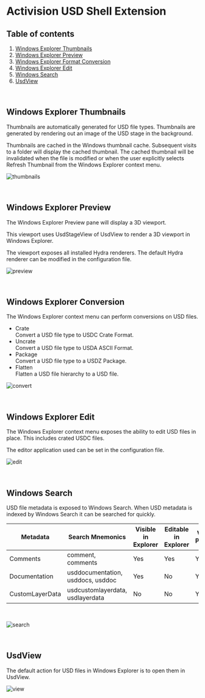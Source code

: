 Activision USD Shell Extension
==============================

Table of contents
-----------------

1. [Windows Explorer Thumbnails](#thumbnails)
2. [Windows Explorer Preview](#preview)
3. [Windows Explorer Format Conversion](#conversion)
4. [Windows Explorer Edit](#edit)
5. [Windows Search](#search)
6. [UsdView](#usdview)

<BR>  

Windows Explorer Thumbnails <a name="thumbnails"></a>
---------------------------

Thumbnails are automatically generated for USD file types. Thumbnails are generated by rendering out an image of the USD stage in the background.

Thumbnails are cached in the Windows thumbnail cache. Subsequent visits to a folder will display the cached thumbnail. The cached thumbnail will be invalidated when the file is modified or when the user explicitly selects Refresh Thumbnail from the Windows Explorer context menu.

![thumbnails][thumbnails]

<BR>  

Windows Explorer Preview <a name="preview"></a>
------------------------

The Windows Explorer Preview pane will display a 3D viewport. 

This viewport uses UsdStageView of UsdView to render a 3D viewport in Windows Explorer.

The viewport exposes all installed Hydra renderers. The default Hydra renderer can be modified in the configuration file.

![preview][preview]

<BR>  

Windows Explorer Conversion <a name="conversion"></a>
---------------------------

The Windows Explorer context menu can perform conversions on USD files.

* Crate  
  Convert a USD file type to USDC Crate Format.
* Uncrate  
  Convert a USD file type to USDA ASCII Format.
* Package  
  Convert a USD file type to a USDZ Package.
* Flatten  
  Flatten a USD file hierarchy to a USD file.  

![convert][convert]

<BR>  

Windows Explorer Edit <a name="edit"></a>
---------------------

The Windows Explorer context menu exposes the ability to edit USD files in place. This includes crated USDC files.

The editor application used can be set in the configuration file.

![edit][edit]

<BR>  

Windows Search <a name="search"></a>
--------------

USD file metadata is exposed to Windows Search. When USD metadata is indexed by Windows Search it can be searched for quickly.

| Metadata        | Search Mnemonics                  | Visible in Explorer | Editable in Explorer | Visible in Properties |
| --------------- |-----------------------------------|---------------------|----------------------|-----------------------|
| Comments        | comment, comments                 |                 Yes |                  Yes |                   Yes |
| Documentation   | usddocumentation, usddocs, usddoc |                 Yes |                   No |                   Yes |
| CustomLayerData | usdcustomlayerdata, usdlayerdata  |                  No |                   No |                   Yes |  

<BR>  

![search][search]

<BR>  

UsdView <a name="usdview"></a>
-------
The default action for USD files in Windows Explorer is to open them in UsdView.

![view][view]


[thumbnails]:thumbnails.png "Windows Explorer Thumbnails"
[preview]:preview.png "Windows Explorer Preview"
[convert]:usdcat.png "Windows Explorer Format Conversion"
[edit]:edit.png "Windows Explorer Edit"
[search]:search.png "Windows Search"
[view]:usdview.png "UsdView"